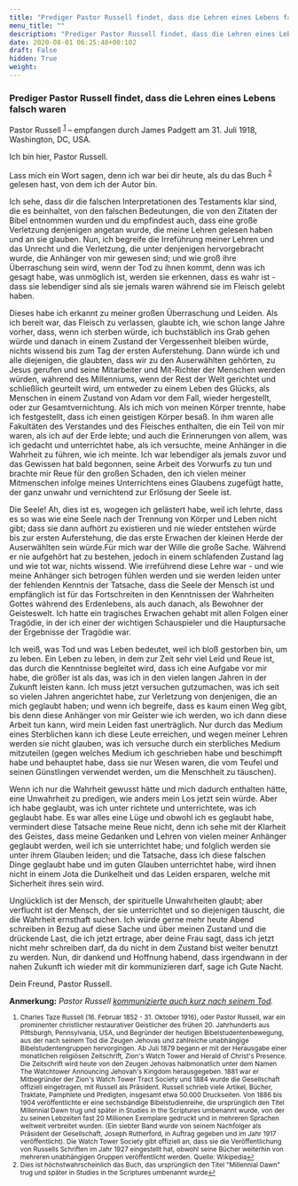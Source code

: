 ```yaml
---
title: "Prediger Pastor Russell findet, dass die Lehren eines Lebens falsch waren"
menu_title: ""
description: "Prediger Pastor Russell findet, dass die Lehren eines Lebens falsch waren"
date: 2020-08-01 06:25:48+00:102
draft: False
hidden: True
weight:
---
```

### Prediger Pastor Russell findet, dass die Lehren eines Lebens falsch waren

Pastor Russell <sup id="a1">[1](#f1)</sup> – empfangen durch James Padgett am 31. Juli 1918, Washington, DC, USA.

Ich bin hier, Pastor Russell.

Lass mich ein Wort sagen, denn ich war bei dir heute, als du das Buch <sup id="a2">[2](#f2)</sup> gelesen hast, von dem ich der Autor bin.

Ich sehe, dass dir die falschen Interpretationen des Testaments klar sind, die es beinhaltet, von den falschen Bedeutungen, die von den Zitaten der Bibel entnommen wurden und du empfindest auch, dass eine große Verletzung denjenigen angetan wurde, die meine Lehren gelesen haben und an sie glauben. Nun, ich begreife die Irreführung meiner Lehren und das Unrecht und die Verletzung, die unter denjenigen hervorgebracht wurde, die Anhänger von mir gewesen sind; und wie groß ihre Überraschung sein wird, wenn der Tod zu ihnen kommt, denn was ich gesagt habe, was unmöglich ist, werden sie erkennen, dass es wahr ist - dass sie lebendiger sind als sie jemals waren während sie im Fleisch gelebt haben.

Dieses habe ich erkannt zu meiner großen Überraschung und Leiden. Als ich bereit war, das Fleisch zu verlassen, glaubte ich, wie schon lange Jahre vorher, dass, wenn ich sterben würde, ich buchstäblich ins Grab gehen würde und danach in einem Zustand der Vergessenheit bleiben würde, nichts wissend bis zum Tag der ersten Auferstehung. Dann würde ich und alle diejenigen, die glaubten, dass wir zu den Auserwählten gehörten, zu Jesus gerufen und seine Mitarbeiter und Mit-Richter der Menschen werden würden, während des Millenniums, wenn der Rest der Welt gerichtet und schließlich geurteilt wird, um entweder zu einem Leben des Glücks, als Menschen in einem Zustand von Adam vor dem Fall, wieder hergestellt, oder zur Gesamtvernichtung. Als ich mich von meinen Körper trennte, habe ich festgestellt, dass ich einen geistigen Körper besaß. In ihm waren alle Fakultäten des Verstandes und des Fleisches enthalten, die ein Teil von mir waren, als ich auf der Erde lebte; und auch die Erinnerungen von allem, was ich gedacht und unterrichtet habe, als ich versuchte, meine Anhänger in die Wahrheit zu führen, wie ich meinte. Ich war lebendiger als jemals zuvor und das Gewissen hat bald begonnen, seine Arbeit des Vorwurfs zu tun und brachte mir Reue für den großen Schaden, den ich vielen meiner Mitmenschen infolge meines Unterrichtens eines Glaubens zugefügt hatte, der ganz unwahr und vernichtend zur Erlösung der Seele ist.

Die Seele! Ah, dies ist es, wogegen ich gelästert habe, weil ich lehrte, dass es so was wie eine Seele nach der Trennung von Körper und Leben nicht gibt; dass sie dann aufhört zu existieren und nie wieder entstehen würde bis zur ersten Auferstehung, die das erste Erwachen der kleinen Herde der Auserwählten sein würde.Für mich war der Wille die große Sache. Während er nie aufgehört hat zu bestehen, jedoch in einem schlafenden Zustand lag und wie tot war, nichts wissend. Wie irreführend diese Lehre war - und wie meine Anhänger sich betrogen fühlen werden und sie werden leiden unter der fehlenden Kenntnis der Tatsache, dass die Seele der Mensch ist und empfänglich ist für das Fortschreiten in den Kenntnissen der Wahrheiten Gottes während des Erdenlebens, als auch danach, als Bewohner der Geisteswelt. Ich hatte ein tragisches Erwachen gehabt mit allen Folgen einer Tragödie, in der ich einer der wichtigen Schauspieler und die Hauptursache der Ergebnisse der Tragödie war.

Ich weiß, was Tod und was Leben bedeutet, weil ich bloß gestorben bin, um zu leben. Ein Leben zu leben, in dem zur Zeit sehr viel Leid und Reue ist, das durch die Kenntnisse begleitet wird, dass ich eine Aufgabe vor mir habe, die größer ist als das, was ich in den vielen langen Jahren in der Zukunft leisten kann. Ich muss jetzt versuchen gutzumachen, was ich seit so vielen Jahren angerichtet habe, zur Verletzung von denjenigen, die an mich geglaubt haben; und wenn ich begreife, dass es kaum einen Weg gibt, bis denn diese Anhänger von mir Geister wie ich werden, wo ich dann diese Arbeit tun kann, wird mein Leiden fast unerträglich. Nur durch das Medium eines Sterblichen kann ich diese Leute erreichen, und wegen meiner Lehren werden sie nicht glauben, was ich versuche durch ein sterbliches Medium mitzuteilen (gegen welches Medium ich geschrieben habe und beschimpft habe und behauptet habe, dass sie nur Wesen waren, die vom Teufel und seinen Günstlingen verwendet werden, um die Menschheit zu täuschen).

Wenn ich nur die Wahrheit gewusst hätte und mich dadurch enthalten hätte, eine Unwahrheit zu predigen, wie anders mein Los jetzt sein würde. Aber ich habe geglaubt, was ich unter richtete und unterrichtete, was ich geglaubt habe. Es war alles eine Lüge und obwohl ich es geglaubt habe, vermindert diese Tatsache meine Reue nicht, denn ich sehe mit der Klarheit des Geistes, dass meine Gedanken und Lehren von vielen meiner Anhänger geglaubt werden, weil ich sie unterrichtet habe; und folglich werden sie unter ihrem Glauben leiden; und die Tatsache, dass ich diese falschen Dinge geglaubt habe und im guten Glauben unterrichtet habe, wird ihnen nicht in einem Jota die Dunkelheit und das Leiden ersparen, welche mit Sicherheit ihres sein wird.

Unglücklich ist der Mensch, der spirituelle Unwahrheiten glaubt; aber verflucht ist der Mensch, der sie unterrichtet und so diejenigen täuscht, die die Wahrheit ernsthaft suchen. Ich würde gerne mehr heute Abend schreiben in Bezug auf diese Sache und über meinen Zustand und die drückende Last, die ich jetzt ertrage, aber deine Frau sagt, dass ich jetzt nicht mehr schreiben darf, da du nicht in dem Zustand bist weiter benutzt zu werden. Nun, dir dankend und Hoffnung habend, dass irgendwann in der nahen Zukunft ich wieder mit dir kommunizieren darf, sage ich Gute Nacht.

Dein Freund, Pastor Russell.

**Anmerkung:** *Pastor Russell [kommunizierte auch kurz nach seinem Tod](/padgett-botschaften/padgett-botschaften-in-reihenfolge-des-datums/padgett-botschaften-1916/pastor-russell-schreibt-ueber-seinen-uebergang-in-die-spirituelle-welt-jep-charles-russel-6-november-1916/).*
<small>

1. <large id="f1"> Charles Taze Russell (16. Februar 1852 - 31. Oktober 1916), oder Pastor Russell, war ein prominenter christlicher restaurativer Geistlicher des frühen 20. Jahrhunderts aus Pittsburgh, Pennsylvania, USA, und Begründer der heutigen Bibelstudentenbewegung, aus der nach seinem Tod die Zeugen Jehovas und zahlreiche unabhängige Bibelstudentengruppen hervorgingen. Ab Juli 1879 begann er mit der Herausgabe einer monatlichen religiösen Zeitschrift, Zion's Watch Tower and Herald of Christ's Presence. Die Zeitschrift wird heute von den Zeugen Jehovas halbmonatlich unter dem Namen The Watchtower Announcing Jehovah's Kingdom herausgegeben. 1881 war er Mitbegründer der Zion's Watch Tower Tract Society und 1884 wurde die Gesellschaft offiziell eingetragen, mit Russell als Präsident. Russell schrieb viele Artikel, Bücher, Traktate, Pamphlete und Predigten, insgesamt etwa 50.000 Druckseiten. Von 1886 bis 1904 veröffentlichte er eine sechsbändige Bibelstudienreihe, die ursprünglich den Titel Millennial Dawn trug und später in Studies in the Scriptures umbenannt wurde, von der zu seinen Lebzeiten fast 20 Millionen Exemplare gedruckt und in mehreren Sprachen weltweit verbreitet wurden. (Ein siebter Band wurde von seinem Nachfolger als Präsident der Gesellschaft, Joseph Rutherford, in Auftrag gegeben und im Jahr 1917 veröffentlicht). Die Watch Tower Society gibt offiziell an, dass sie die Veröffentlichung von Russells Schriften im Jahr 1927 eingestellt hat, obwohl seine Bücher weiterhin von mehreren unabhängigen Gruppen veröffentlicht werden. Quelle: Wikipedia[↩](#a1)
2. <large id="f2"> Dies ist höchstwahrscheinlich das Buch, das ursprünglich den Titel "Millennial Dawn" trug und später in Studies in the Scriptures umbenannt wurde[↩](#a2)
